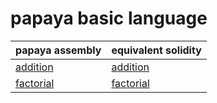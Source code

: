 # papaya basic language

| papaya assembly            | equivalent solidity        |
| -------------------------- | -------------------------- |
| [addition](addition.cpp)   | [addition](addition.sol)   |
| [factorial](factorial.cpp) | [factorial](factorial.sol) |
